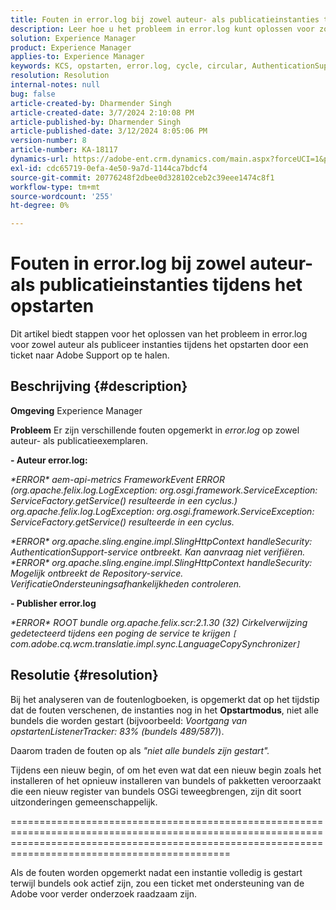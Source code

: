 ```yaml
---
title: Fouten in error.log bij zowel auteur- als publicatieinstanties tijdens het opstarten
description: Leer hoe u het probleem in error.log kunt oplossen voor zowel auteur- als publicatieinstanties tijdens het opstarten.
solution: Experience Manager
product: Experience Manager
applies-to: Experience Manager
keywords: KCS, opstarten, error.log, cycle, circular, AuthenticationSupport, errors, Author instances, Publish instance, FAQ
resolution: Resolution
internal-notes: null
bug: false
article-created-by: Dharmender Singh
article-created-date: 3/7/2024 2:10:08 PM
article-published-by: Dharmender Singh
article-published-date: 3/12/2024 8:05:06 PM
version-number: 8
article-number: KA-18117
dynamics-url: https://adobe-ent.crm.dynamics.com/main.aspx?forceUCI=1&pagetype=entityrecord&etn=knowledgearticle&id=a9330262-8cdc-ee11-904d-6045bd006d92
exl-id: cdc65719-0efa-4e50-9a7d-1144ca7bdcf4
source-git-commit: 20776248f2dbee0d328102ceb2c39eee1474c8f1
workflow-type: tm+mt
source-wordcount: '255'
ht-degree: 0%

---
```


# Fouten in error.log bij zowel auteur- als publicatieinstanties tijdens het opstarten


Dit artikel biedt stappen voor het oplossen van het probleem in error.log voor zowel auteur als publiceer instanties tijdens het opstarten door een ticket naar Adobe Support op te halen.

## Beschrijving {#description}


<b>Omgeving</b>
Experience Manager

<b>Probleem</b>
Er zijn verschillende fouten opgemerkt in *error.log* op zowel auteur- als publicatieexemplaren.

<b>- Auteur error.log:</b>

*\*ERROR\* aem-api-metrics FrameworkEvent ERROR (org.apache.felix.log.LogException: org.osgi.framework.ServiceException: ServiceFactory.getService() resulteerde in een cyclus.)
<br>org.apache.felix.log.LogException: org.osgi.framework.ServiceException: ServiceFactory.getService() resulteerde in een cyclus.*



*\*ERROR\* org.apache.sling.engine.impl.SlingHttpContext handleSecurity: AuthenticationSupport-service ontbreekt. Kan aanvraag niet verifiëren.
<br>\*ERROR\* org.apache.sling.engine.impl.SlingHttpContext handleSecurity: Mogelijk ontbreekt de Repository-service. VerificatieOndersteuningsafhankelijkheden controleren.*



<b>- Publisher error.log</b>

*\*ERROR\* ROOT bundle org.apache.felix.scr:2.1.30 (32) Cirkelverwijzing gedetecteerd tijdens een poging de service te krijgen `[` com.adobe.cq.wcm.translatie.impl.sync.LanguageCopySynchronizer`]`*






## Resolutie {#resolution}


Bij het analyseren van de foutenlogboeken, is opgemerkt dat op het tijdstip dat de fouten verschenen, de instanties nog in het <b>Opstartmodus</b>, niet alle bundels die worden gestart (bijvoorbeeld: *Voortgang van opstartenListenerTracker: 83% (bundels 489/587)*).

Daarom traden de fouten op als *&quot;niet alle bundels zijn gestart&quot;.*

Tijdens een nieuw begin, of om het even wat dat een nieuw begin zoals het installeren of het opnieuw installeren van bundels of pakketten veroorzaakt die een nieuw register van bundels OSGi teweegbrengen, zijn dit soort uitzonderingen gemeenschappelijk.



========================================================================================================================================================================================================

Als de fouten worden opgemerkt nadat een instantie volledig is gestart terwijl bundels ook actief zijn, zou een ticket met ondersteuning van de Adobe voor verder onderzoek raadzaam zijn.
